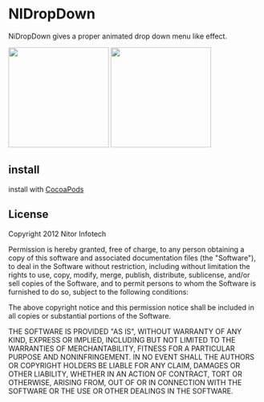 NIDropDown
==========

NiDropDown gives a proper animated drop down menu like effect.

<img src="https://github.com/tato469/NIDropDown/blob/master/Screen%20Shot.png" width="200">
<img src="https://github.com/tato469/NIDropDown/blob/master/Screen%20Shot%202.png" width="200">



install
-----

install with [CocoaPods](http://cocoapods.org)

License
-------

Copyright 2012 Nitor Infotech

Permission is hereby granted, free of charge, to any person obtaining
a copy of this software and associated documentation files (the
"Software"), to deal in the Software without restriction, including
without limitation the rights to use, copy, modify, merge, publish,
distribute, sublicense, and/or sell copies of the Software, and to
permit persons to whom the Software is furnished to do so, subject to
the following conditions:

The above copyright notice and this permission notice shall be
included in all copies or substantial portions of the Software.

THE SOFTWARE IS PROVIDED "AS IS", WITHOUT WARRANTY OF ANY KIND,
EXPRESS OR IMPLIED, INCLUDING BUT NOT LIMITED TO THE WARRANTIES OF
MERCHANTABILITY, FITNESS FOR A PARTICULAR PURPOSE AND
NONINFRINGEMENT. IN NO EVENT SHALL THE AUTHORS OR COPYRIGHT HOLDERS BE
LIABLE FOR ANY CLAIM, DAMAGES OR OTHER LIABILITY, WHETHER IN AN ACTION
OF CONTRACT, TORT OR OTHERWISE, ARISING FROM, OUT OF OR IN CONNECTION
WITH THE SOFTWARE OR THE USE OR OTHER DEALINGS IN THE SOFTWARE.
